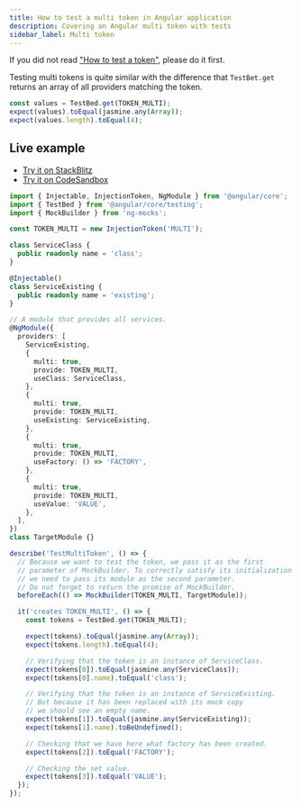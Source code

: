 ```yaml
---
title: How to test a multi token in Angular application
description: Covering an Angular multi token with tests
sidebar_label: Multi token
---
```


If you did not read ["How to test a token"](token.md), please do it first.

Testing multi tokens is quite similar with the difference that `TestBet.get` returns an array of all providers
matching the token.

```ts
const values = TestBed.get(TOKEN_MULTI);
expect(values).toEqual(jasmine.any(Array));
expect(values.length).toEqual(4);
```

## Live example

- [Try it on StackBlitz](https://stackblitz.com/github/ng-mocks/examples?file=src/examples/TestMultiToken/test.spec.ts&initialpath=%3Fspec%3DTestMultiToken)
- [Try it on CodeSandbox](https://codesandbox.io/s/github/ng-mocks/examples?file=/src/examples/TestMultiToken/test.spec.ts&initialpath=%3Fspec%3DTestMultiToken)

```ts title="https://github.com/ike18t/ng-mocks/blob/master/examples/TestMultiToken/test.spec.ts"
import { Injectable, InjectionToken, NgModule } from '@angular/core';
import { TestBed } from '@angular/core/testing';
import { MockBuilder } from 'ng-mocks';

const TOKEN_MULTI = new InjectionToken('MULTI');

class ServiceClass {
  public readonly name = 'class';
}

@Injectable()
class ServiceExisting {
  public readonly name = 'existing';
}

// A module that provides all services.
@NgModule({
  providers: [
    ServiceExisting,
    {
      multi: true,
      provide: TOKEN_MULTI,
      useClass: ServiceClass,
    },
    {
      multi: true,
      provide: TOKEN_MULTI,
      useExisting: ServiceExisting,
    },
    {
      multi: true,
      provide: TOKEN_MULTI,
      useFactory: () => 'FACTORY',
    },
    {
      multi: true,
      provide: TOKEN_MULTI,
      useValue: 'VALUE',
    },
  ],
})
class TargetModule {}

describe('TestMultiToken', () => {
  // Because we want to test the token, we pass it as the first
  // parameter of MockBuilder. To correctly satisfy its initialization
  // we need to pass its module as the second parameter.
  // Do not forget to return the promise of MockBuilder.
  beforeEach(() => MockBuilder(TOKEN_MULTI, TargetModule));

  it('creates TOKEN_MULTI', () => {
    const tokens = TestBed.get(TOKEN_MULTI);

    expect(tokens).toEqual(jasmine.any(Array));
    expect(tokens.length).toEqual(4);

    // Verifying that the token is an instance of ServiceClass.
    expect(tokens[0]).toEqual(jasmine.any(ServiceClass));
    expect(tokens[0].name).toEqual('class');

    // Verifying that the token is an instance of ServiceExisting.
    // But because it has been replaced with its mock copy
    // we should see an empty name.
    expect(tokens[1]).toEqual(jasmine.any(ServiceExisting));
    expect(tokens[1].name).toBeUndefined();

    // Checking that we have here what factory has been created.
    expect(tokens[2]).toEqual('FACTORY');

    // Checking the set value.
    expect(tokens[3]).toEqual('VALUE');
  });
});
```
